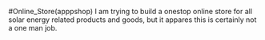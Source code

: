 #Online_Store(apppshop)
I am trying to build a onestop online store for all solar energy related products and goods, 
 but it appares this is certainly not a one man job.
